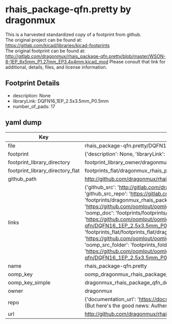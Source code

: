 # rhais_package-qfn.pretty by dragonmux  
This is a harvested standardized copy of a footprint from github.  
The original project can be found at:  
https://gitlab.com/kicad/libraries/kicad-footprints  
The original footprint can be found at:
http://gitlab.com/dragonmux/rhais_package-qfn.pretty/blob/master/WSON-8-1EP_6x5mm_P1.27mm_EP3.4x4mm.kicad_mod
Please consult that link for additional, details, files, and license information.  
## Footprint Details
* description: None  
* libraryLink: DQFN16_1EP_2.5x3.5mm_P0.5mm  
* number_of_pads: 17  
## yaml dump  
| Key | Value |  
| --- | --- |  
| file | rhais_package-qfn.pretty/DQFN16_1EP_2.5x3.5mm_P0.5mm.kicad_mod |  
| footprint | {'description': None, 'libraryLink': 'DQFN16_1EP_2.5x3.5mm_P0.5mm', 'number_of_pads': 17} |  
| footprint_library_directory | footprint_library_owner/dragonmux_rhais_package-qfn.pretty |  
| footprint_library_directory_flat | footprints_flat/dragonmux_rhais_package_qfn_dqfn16_1ep_2_5x3_5mm_p0_5mm/working |  
| github_path | http://github.com/dragonmux/rhais_package-qfn.pretty/blob/master/DQFN16_1EP_2.5x3.5mm_P0.5mm.kicad_mod |  
| links | {'github_src': 'http://gitlab.com/dragonmux/rhais_package-qfn.pretty/blob/master/WSON-8-1EP_6x5mm_P1.27mm_EP3.4x4mm.kicad_mod', 'github_src_repo': 'https://gitlab.com/kicad/libraries/kicad-footprints', 'oomp_bot': 'footprints/dragonmux_rhais_package_qfn_dqfn16_1ep_2_5x3_5mm_p0_5mm/working', 'oomp_bot_github': 'https://github.com/oomlout/oomlout_oomp_footprint_bot/tree/main/footprints/dragonmux_rhais_package_qfn_dqfn16_1ep_2_5x3_5mm_p0_5mm/working', 'oomp_doc': 'footprints/footprints/dragonmux/rhais_package-qfn/DQFN16_1EP_2.5x3.5mm_P0.5mm/working/', 'oomp_doc_github': 'https://github.com/oomlout/oomlout_oomp_footprint_doc/tree/main/footprints/footprints/dragonmux/rhais_package-qfn/DQFN16_1EP_2.5x3.5mm_P0.5mm/working', 'oomp_src_flat': 'footprints_flat/footprints_flat/dragonmux_rhais_package_qfn_dqfn16_1ep_2_5x3_5mm_p0_5mm/working', 'oomp_src_flat_github': 'https://github.com/oomlout/oomlout_oomp_footprint_src/tree/main/footprints_flat/dragonmux_rhais_package_qfn_dqfn16_1ep_2_5x3_5mm_p0_5mm/working', 'oomp_src_folder': 'footprints_folder/footprints_folder/dragonmux/rhais_package-qfn/DQFN16_1EP_2.5x3.5mm_P0.5mm/working', 'oomp_src_folder_github': 'https://github.com/oomlout/oomlout_oomp_footprint_src/tree/main/footprints_folder/dragonmux/rhais_package-qfn/DQFN16_1EP_2.5x3.5mm_P0.5mm/working'} |  
| name | rhais_package-qfn.pretty |  
| oomp_key | oomp_dragonmux_rhais_package_qfn_dqfn16_1ep_2_5x3_5mm_p0_5mm |  
| oomp_key_simple | dragonmux_rhais_package_qfn_dqfn16_1ep_2_5x3_5mm_p0_5mm |  
| owner | dragonmux |  
| repo | {'documentation_url': 'https://docs.github.com/rest/overview/resources-in-the-rest-api#rate-limiting', 'message': "API rate limit exceeded for 84.66.173.59. (But here's the good news: Authenticated requests get a higher rate limit. Check out the documentation for more details.)"} |  
| url | http://github.com/dragonmux/rhais_package-qfn.pretty |  

